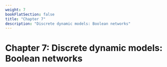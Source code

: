 ```yaml
---
weight: 7
bookFlatSection: false
title: "Chapter 7"
description: "Discrete dynamic models: Boolean networks"
---
```


# Chapter 7: Discrete dynamic models: Boolean networks

